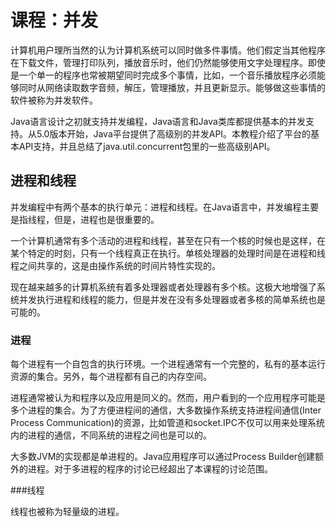 ﻿# 课程：并发

计算机用户理所当然的认为计算机系统可以同时做多件事情。他们假定当其他程序在下载文件，管理打印队列，播放音乐时，他们仍然能够使用文字处理程序。即使是一个单一的程序也常被期望同时完成多个事情，比如，一个音乐播放程序必须能够同时从网络读取数字音频，解压，管理播放，并且更新显示。能够做这些事情的软件被称为并发软件。

Java语言设计之初就支持并发编程，Java语言和Java类库都提供基本的并发支持。从5.0版本开始，Java平台提供了高级别的并发API。本教程介绍了平台的基本API支持，并且总结了java.util.concurrent包里的一些高级别API。

## 进程和线程

并发编程中有两个基本的执行单元：进程和线程。在Java语言中，并发编程主要是指线程，但是，进程也是很重要的。

一个计算机通常有多个活动的进程和线程，甚至在只有一个核的时候也是这样，在某个特定的时刻，只有一个线程真正在执行。单核处理器的处理时间是在进程和线程之间共享的，这是由操作系统的时间片特性实现的。

现在越来越多的计算机系统有着多处理器或者处理器有多个核。这极大地增强了系统并发执行进程和线程的能力，但是并发在没有多处理器或者多核的简单系统也是可能的。

### 进程

每个进程有一个自包含的执行环境。一个进程通常有一个完整的，私有的基本运行资源的集合。另外，每个进程都有自己的内存空间。

进程通常被认为和程序以及应用是同义的。然而，用户看到的一个应用程序可能是多个进程的集合。为了方便进程间的通信，大多数操作系统支持进程间通信(Inter Process Communication)的资源，比如管道和socket.IPC不仅可以用来处理系统内的进程的通信，不同系统的进程之间也是可以的。

大多数JVM的实现都是单进程的。Java应用程序可以通过Process Builder创建额外的进程。对于多进程的程序的讨论已经超出了本课程的讨论范围。

###线程

线程也被称为轻量级的进程。

















